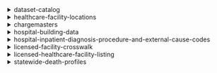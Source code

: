 
<details>
<summary>dataset-catalog</summary>

The dataset-catalog directory includes code to download and import the data. The dataset-catalog-www will
vend it in a simple application.
</details>

<details>
<summary>healthcare-facility-locations</summary>

See https://data.chhs.ca.gov/dataset/healthcare-facility-locations

I am receiving notifications when the data set changes. There is no detail but one can re-download the data,

from the site:

Facility data were obtained from the CDPH’s Electronic Licensing Management System (ELMS) database.
ELMS records health facility/provider applications, issues licenses, generates license renewal
notices, determines license fees, issues and tracks state enforcement actions, and generates
management reports. Facility licensing applications are entered into ELMS by L&C District Office staff.
Refer to L&C's webpage for the application forms needed to apply for a healthcare facility license:
https://www.cdph.ca.gov/Programs/CHCQ/LCP/Pages/ApplyForLicensure.aspx. Contact L&C District Offices
to initiate a license or update facility information:

https://www.cdph.ca.gov/Programs/CHCQ/LCP/Pages/HealthCareFacilities.aspx.
</details>

<details>
<summary>chargemasters</summary>

TBD
</details>

<details>
<summary>hospital-building-data</summary>

TBD
</details>

<details>
<summary>hospital-inpatient-diagnosis-procedure-and-external-cause-codes</summary>

TBD
</details>

<details>
<summary>licensed-facility-crosswalk</summary>

TBD
</details>

<details>
<summary>licensed-healthcare-facility-listing</summary>

TBD
</details>

<details>
<summary>statewide-death-profiles</summary>

TBD
</details>

